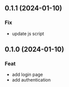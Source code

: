 ## 0.1.1 (2024-01-10)

### Fix

- update js script

## 0.1.0 (2024-01-10)

### Feat

- add login page
- add authentication
